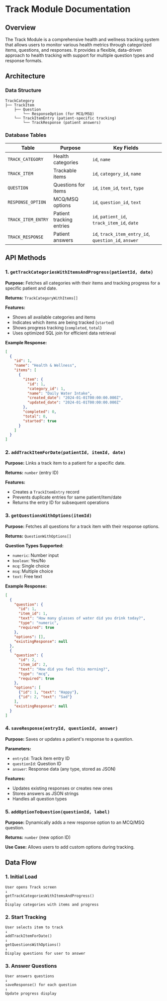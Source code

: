 # Track Module Documentation

## Overview

The Track Module is a comprehensive health and wellness tracking system that allows users to monitor various health metrics through categorized items, questions, and responses. It provides a flexible, data-driven approach to health tracking with support for multiple question types and response formats.

## Architecture

### Data Structure

```
TrackCategory
├── TrackItem
    ├── Question
        └── ResponseOption (for MCQ/MSQ)
    └── TrackItemEntry (patient-specific tracking)
        └── TrackResponse (patient answers)
```

### Database Tables

| Table | Purpose | Key Fields |
|-------|---------|------------|
| `TRACK_CATEGORY` | Health categories | `id`, `name` |
| `TRACK_ITEM` | Trackable items | `id`, `category_id`, `name` |
| `QUESTION` | Questions for items | `id`, `item_id`, `text`, `type` |
| `RESPONSE_OPTION` | MCQ/MSQ options | `id`, `question_id`, `text` |
| `TRACK_ITEM_ENTRY` | Patient tracking entries | `id`, `patient_id`, `track_item_id`, `date` |
| `TRACK_RESPONSE` | Patient answers | `id`, `track_item_entry_id`, `question_id`, `answer` |

## API Methods

### 1. `getTrackCategoriesWithItemsAndProgress(patientId, date)`

**Purpose:** Fetches all categories with their items and tracking progress for a specific patient and date.

**Returns:** `TrackCategoryWithItems[]`

**Features:**
- Shows all available categories and items
- Indicates which items are being tracked (`started`)
- Shows progress tracking (`completed`, `total`)
- Uses optimized SQL join for efficient data retrieval

**Example Response:**
```json
[
  {
    "id": 1,
    "name": "Health & Wellness",
    "items": [
      {
        "item": {
          "id": 1,
          "category_id": 1,
          "name": "Daily Water Intake",
          "created_date": "2024-01-01T00:00:00.000Z",
          "updated_date": "2024-01-01T00:00:00.000Z"
        },
        "completed": 0,
        "total": 0,
        "started": true
      }
    ]
  }
]
```

### 2. `addTrackItemForDate(patientId, itemId, date)`

**Purpose:** Links a track item to a patient for a specific date.

**Returns:** `number` (entry ID)

**Features:**
- Creates a `TrackItemEntry` record
- Prevents duplicate entries for same patient/item/date
- Returns the entry ID for subsequent operations

### 3. `getQuestionsWithOptions(itemId)`

**Purpose:** Fetches all questions for a track item with their response options.

**Returns:** `QuestionWithOptions[]`

**Question Types Supported:**
- `numeric`: Number input
- `boolean`: Yes/No
- `mcq`: Single choice
- `msq`: Multiple choice
- `text`: Free text

**Example Response:**
```json
[
  {
    "question": {
      "id": 1,
      "item_id": 1,
      "text": "How many glasses of water did you drink today?",
      "type": "numeric",
      "required": true
    },
    "options": [],
    "existingResponse": null
  },
  {
    "question": {
      "id": 2,
      "item_id": 2,
      "text": "How did you feel this morning?",
      "type": "mcq",
      "required": true
    },
    "options": [
      {"id": 1, "text": "Happy"},
      {"id": 2, "text": "Sad"}
    ],
    "existingResponse": null
  }
]
```

### 4. `saveResponse(entryId, questionId, answer)`

**Purpose:** Saves or updates a patient's response to a question.

**Parameters:**
- `entryId`: Track item entry ID
- `questionId`: Question ID
- `answer`: Response data (any type, stored as JSON)

**Features:**
- Updates existing responses or creates new ones
- Stores answers as JSON strings
- Handles all question types

### 5. `addOptionToQuestion(questionId, label)`

**Purpose:** Dynamically adds a new response option to an MCQ/MSQ question.

**Returns:** `number` (new option ID)

**Use Case:** Allows users to add custom options during tracking.

## Data Flow

### 1. Initial Load
```
User opens Track screen
↓
getTrackCategoriesWithItemsAndProgress()
↓
Display categories with items and progress
```

### 2. Start Tracking
```
User selects item to track
↓
addTrackItemForDate()
↓
getQuestionsWithOptions()
↓
Display questions for user to answer
```

### 3. Answer Questions
```
User answers questions
↓
saveResponse() for each question
↓
Update progress display
```
